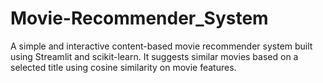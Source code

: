 # Movie-Recommender_System
A simple and interactive content-based movie recommender system built using Streamlit and scikit-learn. It suggests similar movies based on a selected title using cosine similarity on movie features.
